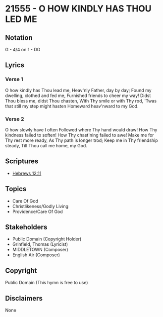 # 21555 - O HOW KINDLY HAS THOU LED ME

## Notation

G - 4/4 on 1 - DO

## Lyrics

### Verse 1

O how kindly has Thou lead me, Heav'nly Father, day by day; Found my dwelling, clothed and fed me, Furnished friends to cheer my way! Didst Thou bless me, didst Thou chasten, With Thy smile or with Thy rod, 'Twas that still my step might hasten Homeward heav'nward to my God.


### Verse 2

O how slowly have I often Followed where Thy hand would draw! How Thy kindness failed to soften! How Thy chast'ning failed to awe! Make me for Thy rest more ready, As Thy path is longer trod; Keep me in Thy friendship steady, Till Thou call me home, my God.


## Scriptures

- [Hebrews 12:11](https://www.biblegateway.com/passage/?search=Hebrews%2012%3A11)

## Topics

- Care Of God
- Christlikeness/Godly Living
- Providence/Care Of God

## Stakeholders

- Public Domain (Copyright Holder)
- Grinfield, Thomas  (Lyricist)
- MIDDLETOWN (Composer)
- English Air (Composer)

## Copyright

Public Domain
(This hymn is free to use)

## Disclaimers

None

